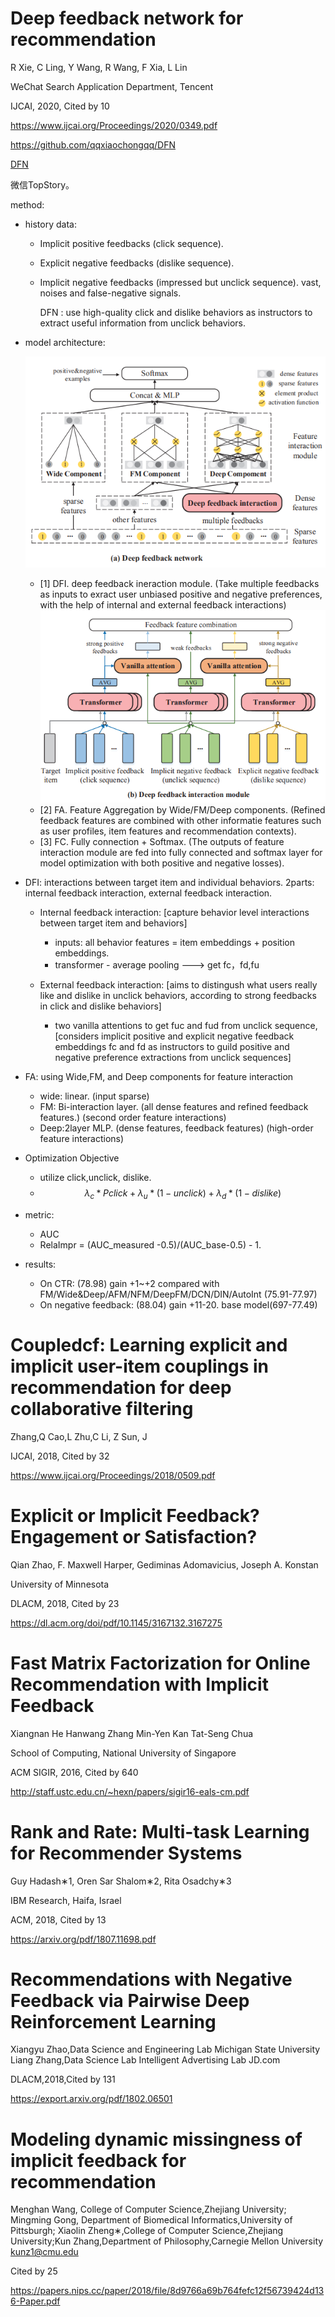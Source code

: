 
# Deep feedback network for recommendation
R Xie, C Ling, Y Wang, R Wang, F Xia, L Lin 

WeChat Search Application Department, Tencent

IJCAI, 2020, Cited by 10

https://www.ijcai.org/Proceedings/2020/0349.pdf

https://github.com/qqxiaochongqq/DFN

[DFN](./papers/implicit_[DFNforWechat]DeepFeedBackNetworkforRecommendation.pdf)

微信TopStory。

method:

- history data: 
    
    - Implicit positive feedbacks (click sequence).  
    - Explicit negative feedbacks (dislike sequence). 
    - Implicit negative feedbacks (impressed but unclick sequence).  vast, noises and false-negative signals.
    
        DFN : use high-quality click and dislike behaviors as instructors to extract useful information from unclick behaviors.

- model architecture:

    ![DFN](./Reco_implicit_png/DFN_model_architecture.png)
    - [1] DFI. deep feedback ineraction module. (Take multiple feedbacks as inputs to exract user unbiased positive and negative preferences, with the help of internal and external feedback interactions)
        ![DFI](./Reco_implicit_png/DFN_model_DeepFeedbackInteraction.png)
    - [2] FA. Feature Aggregation by Wide/FM/Deep components. (Refined feedback features are combined with other informatie features such as user profiles, item features and recommendation contexts).
    - [3] FC. Fully connection + Softmax. (The outputs of feature interaction module are fed into fully connected and softmax layer for model optimization with both positive and negative losses).

- DFI: interactions between target item and individual behaviors. 2parts: internal feedback interaction, external feedback interaction.
    - Internal feedback interaction: [capture behavior level interactions between target item and behaviors]
        - inputs: all behavior features = item embeddings + position embeddings. 
        - transformer - average pooling  ---> get fc，fd,fu
            
    - External feedback interaction: [aims to distingush what users really like and dislike in unclick behaviors, according to strong feedbacks in click and dislike behaviors]
        
        - two vanilla attentions to get fuc and fud from unclick sequence, [considers implicit positive and explicit negative feedback embeddings fc and fd as instructors to guild positive and negative preference extractions from unclick sequences]

- FA: using Wide,FM, and Deep components for feature interaction

    - wide: linear. (input sparse)
    - FM: Bi-interaction layer. (all dense features and refined feedback features.) (second order feature interactions)
    - Deep:2layer MLP. (dense features, feedback features) (high-order feature interactions)
- Optimization Objective

    - utilize click,unclick, dislike.
    - $$\lambda_c * Pclick + \lambda_u * (1-unclick) + \lambda_d * (1-dislike)$$

- metric:
    - AUC
    - RelaImpr = (AUC_measured -0.5)/(AUC_base-0.5) - 1.

- results:
    - On CTR: (78.98)  gain +1~+2 compared with FM/Wide&Deep/AFM/NFM/DeepFM/DCN/DIN/AutoInt (75.91-77.97)
    - On negative feedback: (88.04) gain +11-20.  base model(697-77.49)

# Coupledcf: Learning explicit and implicit user-item couplings in recommendation for deep collaborative filtering
Zhang,Q  Cao,L  Zhu,C  Li, Z  Sun, J

IJCAI, 2018, Cited by 32

https://www.ijcai.org/Proceedings/2018/0509.pdf


# Explicit or Implicit Feedback? Engagement or Satisfaction?
Qian Zhao, F. Maxwell Harper, Gediminas Adomavicius, Joseph A. Konstan

University of Minnesota

DLACM, 2018, Cited by 23

https://dl.acm.org/doi/pdf/10.1145/3167132.3167275


# Fast Matrix Factorization for Online Recommendation with Implicit Feedback

Xiangnan He Hanwang Zhang Min-Yen Kan Tat-Seng Chua

School of Computing, National University of Singapore

ACM SIGIR, 2016, Cited by 640

http://staff.ustc.edu.cn/~hexn/papers/sigir16-eals-cm.pdf


# Rank and Rate: Multi-task Learning for Recommender Systems

Guy Hadash∗1, Oren Sar Shalom∗2, Rita Osadchy∗3

IBM Research, Haifa, Israel

ACM, 2018, Cited by 13

https://arxiv.org/pdf/1807.11698.pdf


# Recommendations with Negative Feedback via Pairwise Deep Reinforcement Learning
Xiangyu Zhao,Data Science and Engineering Lab
Michigan State University
Liang Zhang,Data Science Lab
Intelligent Advertising Lab JD.com

DLACM,2018,Cited by 131

https://export.arxiv.org/pdf/1802.06501


# Modeling dynamic missingness of implicit feedback for recommendation
Menghan Wang, College of Computer Science,Zhejiang University;
Mingming Gong, Department of Biomedical Informatics,University of Pittsburgh; Xiaolin Zheng∗,College of Computer Science,Zhejiang University;Kun Zhang,Department of Philosophy,Carnegie Mellon University kunz1@cmu.edu

Cited by 25

https://papers.nips.cc/paper/2018/file/8d9766a69b764fefc12f56739424d136-Paper.pdf
